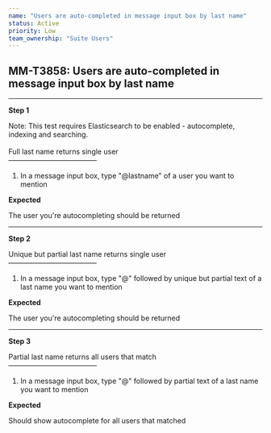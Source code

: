 ```yaml
---
name: "Users are auto-completed in message input box by last name"
status: Active
priority: Low
team_ownership: "Suite Users"
---
```


## MM-T3858: Users are auto-completed in message input box by last name

---

**Step 1**

Note: This test requires Elasticsearch to be enabled - autocomplete, indexing and searching.\
\
Full last name returns single user\
–––––––––––––––––––––––––

1. In a message input box, type "@lastname" of a user you want to mention

**Expected**

The user you're autocompleting should be returned

---

**Step 2**

Unique but partial last name returns single user\
–––––––––––––––––––––––––

1. In a message input box, type "@" followed by unique but partial text of a last name you want to mention

**Expected**

The user you're autocompleting should be returned

---

**Step 3**

Partial last name returns all users that match\
–––––––––––––––––––––––––

1. In a message input box, type "@" followed by partial text of a last name you want to mention

**Expected**

Should show autocomplete for all users that matched
